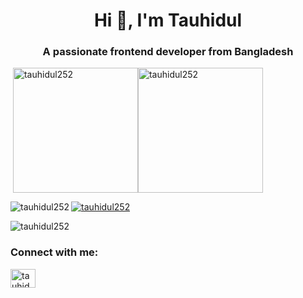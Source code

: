 <!DOCTYPE html>
<html>
<head>
</head>
<body>

<h1 align="center">Hi 👋, I'm Tauhidul</h1>
<h3 align="center">A passionate frontend developer from Bangladesh</h3>

<p>&nbsp;<img src="https://github-readme-stats.vercel.app/api?username=tauhidul252&amp;show_icons=true&amp;locale=en" alt="tauhidul252" width="200" height="200" align="center" /><img src="https://github-readme-streak-stats.herokuapp.com/?user=tauhidul252&amp;" alt="tauhidul252" width="200" height="200" align="center" /></p>
<p><img align="left" src="https://github-readme-stats.vercel.app/api/top-langs?username=tauhidul252&show_icons=true&locale=en&layout=compact" alt="tauhidul252" /></p>

<p align="left"> <a href="https://github.com/ryo-ma/github-profile-trophy"><img src="https://github-profile-trophy.vercel.app/?username=tauhidul252" alt="tauhidul252" /></a> </p>

<p align="left"> <img src="https://komarev.com/ghpvc/?username=tauhidul252&label=Profile%20views&color=0e75b6&style=flat" alt="tauhidul252" /> </p>


<h3 align="left">Connect with me:</h3>
<p align="left">
<a href="https://twitter.com/tauhidul252" target="blank"><img align="center" src="https://raw.githubusercontent.com/rahuldkjain/github-profile-readme-generator/master/src/images/icons/Social/twitter.svg" alt="tauhidul252" height="30" width="40" /></a>
</p>
</body>
</html>


